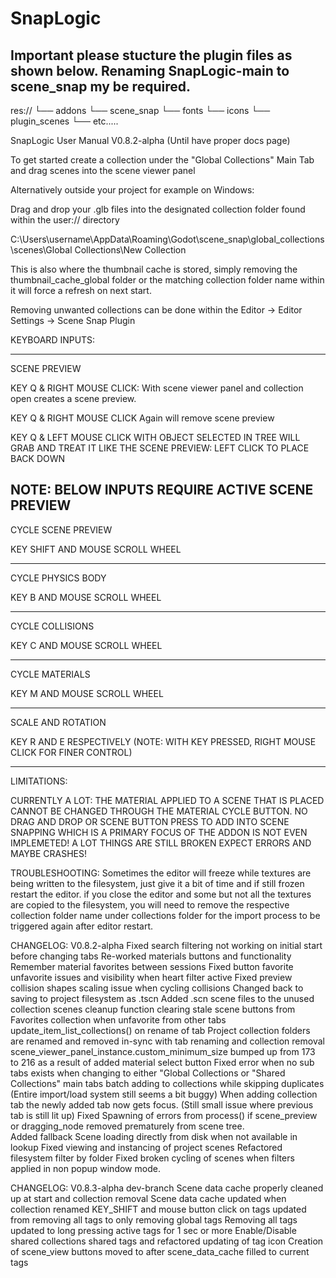 # SnapLogic

## Important please stucture the plugin files as shown below. Renaming SnapLogic-main to scene_snap my be required.
res://
└── addons
    └── scene_snap
        └── fonts
        └── icons
        └── plugin_scenes
        └── etc.....


SnapLogic User Manual V0.8.2-alpha (Until have proper docs page) 

To get started create a collection under the "Global Collections" Main Tab and drag scenes into the scene viewer panel


Alternatively outside your project for example on Windows:

Drag and drop your .glb files into the designated collection folder found within the user:// directory

C:\Users\username\AppData\Roaming\Godot\scene_snap\global_collections\scenes\Global Collections\New Collection  

This is also where the thumbnail cache is stored, simply removing the thumbnail_cache_global folder or the matching collection folder name within it will force a refresh on next start.

Removing unwanted collections can be done within the Editor -> Editor Settings -> Scene Snap Plugin


KEYBOARD INPUTS:

--------------------------
SCENE PREVIEW

KEY Q & RIGHT MOUSE CLICK:
With scene viewer panel and collection open creates a scene preview.

KEY Q & RIGHT MOUSE CLICK Again will remove scene preview



KEY Q & LEFT MOUSE CLICK WITH OBJECT SELECTED IN TREE WILL GRAB AND TREAT IT LIKE THE SCENE PREVIEW:
LEFT CLICK TO PLACE BACK DOWN


NOTE: BELOW INPUTS REQUIRE ACTIVE SCENE PREVIEW
--------------------------
CYCLE SCENE PREVIEW

KEY SHIFT AND MOUSE SCROLL WHEEL


--------------------------
CYCLE PHYSICS BODY

KEY B AND MOUSE SCROLL WHEEL


--------------------------
CYCLE COLLISIONS

KEY C AND MOUSE SCROLL WHEEL

--------------------------
CYCLE MATERIALS

KEY M AND MOUSE SCROLL WHEEL


--------------------------
SCALE AND ROTATION

KEY R AND E RESPECTIVELY (NOTE: WITH KEY PRESSED, RIGHT MOUSE CLICK FOR FINER CONTROL)



------------------------------------------------------------------------------
LIMITATIONS:

CURRENTLY A LOT:
THE MATERIAL APPLIED TO A SCENE THAT IS PLACED CANNOT BE CHANGED THROUGH THE MATERIAL CYCLE BUTTON.
NO DRAG AND DROP OR SCENE BUTTON PRESS TO ADD INTO SCENE
SNAPPING WHICH IS A PRIMARY FOCUS OF THE ADDON IS NOT EVEN IMPLEMETED!
A LOT THINGS ARE STILL BROKEN
EXPECT ERRORS AND MAYBE CRASHES!

TROUBLESHOOTING:
Sometimes the editor will freeze while textures are being written to the filesystem, just give it a bit of time and if still frozen restart the editor.
if you close the editor and some but not all the textures are copied to the filesystem, you will need to remove the respective collection folder name under collections folder for the import process to be triggered again after editor restart.    




CHANGELOG: V0.8.2-alpha
Fixed search filtering not working on initial start before changing tabs
Re-worked materials buttons and functionality
Remember material favorites between sessions
Fixed button favorite unfavorite issues and visibility when heart filter active
Fixed preview collision shapes scaling issue when cycling collisions
Changed back to saving to project filesystem as .tscn
Added .scn scene files to the unused collection scenes cleanup function 
clearing stale scene buttons from Favorites collection when unfavorite from other tabs
update_item_list_collections() on rename of tab
Project collection folders are renamed and removed in-sync with tab renaming and collection removal 
scene_viewer_panel_instance.custom_minimum_size bumped up from 173 to 216 as a result of added material select button
Fixed error when no sub tabs exists when changing to either "Global Collections or "Shared Collections" main tabs
batch adding to collections while skipping duplicates (Entire import/load system still seems a bit buggy)
When adding collection tab the newly added tab now gets focus. (Still small issue where previous tab is still lit up)
Fixed Spawning of errors from process() if scene_preview or dragging_node removed prematurely from scene tree.   
Added fallback Scene loading directly from disk when not available in lookup
Fixed viewing and instancing of project scenes
Refactored filesystem filter by folder
Fixed broken cycling of scenes when filters applied in non popup window mode.


CHANGELOG: V0.8.3-alpha dev-branch
Scene data cache properly cleaned up at start and collection removal
Scene data cache updated when collection renamed
KEY_SHIFT and mouse button click on tags updated from removing all tags to only removing global tags
Removing all tags updated to long pressing active tags for 1 sec or more
Enable/Disable shared collections shared tags and refactored updating of tag icon
Creation of scene_view buttons moved to after scene_data_cache filled to current tags